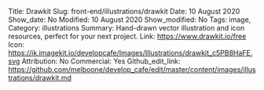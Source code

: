 Title: Drawkit
Slug: front-end/illustrations/drawkit
Date: 10 August 2020
Show_date: No
Modified: 10 August 2020
Show_modified: No
Tags: image, 
Category: illustrations
Summary: Hand-drawn vector illustration and icon resources, perfect for your next project.
Link: https://www.drawkit.io/free
Icon: https://ik.imagekit.io/developcafe/Images/Illustrations/drawkit_c5PB8HaFE.svg
Attribution: No
Commercial: Yes
Github_edit_link: https://github.com/melboone/develop_cafe/edit/master/content/images/illustrations/drawkit.md